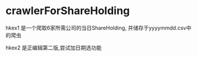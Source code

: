 # crawlerForShareHolding

hkex1 是一个爬取6家所需公司的当日ShareHolding, 并储存于yyyymmdd.csv中的爬虫

hkex2 是正编辑第二版,尝试加日期选功能
